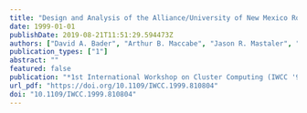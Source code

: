 ```yaml
---
title: "Design and Analysis of the Alliance/University of New Mexico Roadrunner Linux SMP SuperCluster"
date: 1999-01-01
publishDate: 2019-08-21T11:51:29.594473Z
authors: ["David A. Bader", "Arthur B. Maccabe", "Jason R. Mastaler", "John K. McIver III", "Patricia A. Kovatch"]
publication_types: ["1"]
abstract: ""
featured: false
publication: "*1st International Workshop on Cluster Computing (IWCC '99), 2-3 December 1999, Melbourne, Australia*"
url_pdf: "https://doi.org/10.1109/IWCC.1999.810804"
doi: "10.1109/IWCC.1999.810804"
---
```


